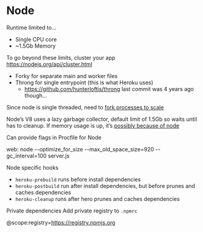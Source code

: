 # Node

Runtime limited to…

- Single CPU core
- ~1.5Gb Memory

To go beyond these limits, cluster your app https://nodejs.org/api/cluster.html

- Forky for separate main and worker files
- Throng for single entrypoint (this is what Heroku uses)
  - https://github.com/hunterloftis/throng last commit was 4 years ago though…

Since node is single threaded, need to [fork processes to scale](https://devcenter.heroku.com/articles/node-concurrency)

Node’s V8 uses a lazy garbage collector, default limit of 1.5Gb so waits until has to cleanup. If memory usage is up, it’s [possibly because of node](https://github.com/nodejs/node/issues/3370#issuecomment-148108323)

Can provide flags in Procfile for Node

web: node --optimize_for_size --max_old_space_size=920 --gc_interval=100 server.js

Node specific hooks

- `heroku-prebuild` runs before install dependencies
- `heroku-postbuild` run after install dependencies, but before prunes and caches dependencies
- `heroku-cleanup` runs after hero prunes and caches dependencies

Private dependencies
Add private registry to `.npmrc`

@scope:registry=https://registry.npmjs.org
